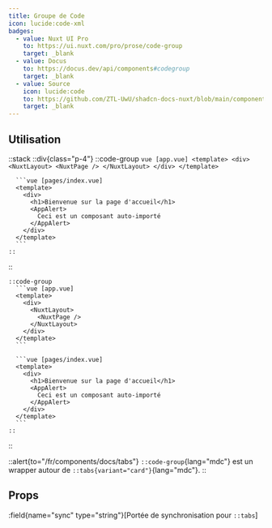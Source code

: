 ```yaml
---
title: Groupe de Code
icon: lucide:code-xml
badges:
  - value: Nuxt UI Pro
    to: https://ui.nuxt.com/pro/prose/code-group
    target: _blank
  - value: Docus
    to: https://docus.dev/api/components#codegroup
    target: _blank
  - value: Source
    icon: lucide:code
    to: https://github.com/ZTL-UwU/shadcn-docs-nuxt/blob/main/components/content/CodeGroup.vue
    target: _blank
---
```


## Utilisation

::stack
  ::div{class="p-4"}
    ::code-group
      ```vue [app.vue]
      <template>
        <div>
          <NuxtLayout>
            <NuxtPage />
          </NuxtLayout>
        </div>
      </template>
      ```

      ```vue [pages/index.vue]
      <template>
        <div>
          <h1>Bienvenue sur la page d'accueil</h1>
          <AppAlert>
            Ceci est un composant auto-importé
          </AppAlert>
        </div>
      </template>
      ```
    ::
  ::

  ```mdc
  ::code-group
    ```vue [app.vue]
    <template>
      <div>
        <NuxtLayout>
          <NuxtPage />
        </NuxtLayout>
      </div>
    </template>
    ```

    ```vue [pages/index.vue]
    <template>
      <div>
        <h1>Bienvenue sur la page d'accueil</h1>
        <AppAlert>
          Ceci est un composant auto-importé
        </AppAlert>
      </div>
    </template>
    ```
  ::
  ```
::

::alert{to="/fr/components/docs/tabs"}
`::code-group`{lang="mdc"} est un wrapper autour de `::tabs{variant="card"}`{lang="mdc"}.
::

## Props

:field{name="sync" type="string"}[Portée de synchronisation pour `::tabs`]

